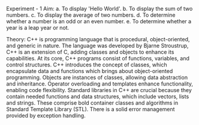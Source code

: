 Experiment - 1
Aim:
a. To display 'Hello World'.
b. To display the sum of two numbers.
c. To display the average of two numbers.
d. To determine whether a number is an odd or an even number.
e. To determine whether a year is a leap year or not.

Theory:
C++ is programming language that is procedural, object-oriented,  and generic in nature. The language was developed by
Bjarne Stroustrup, C++ is an extension of C, adding classes and objects to enhance its capabilities. At its core, C++ programs
consist of functions, variables, and control structures.
C++ introduces the concept of classes, which encapsulate data and functions which brings about object-oriented programming. Objects are 
instances of classes, allowing data abstraction and inheritance. Operator overloading and templates enhance functionality, enabling code flexibility.
Standard libraries in C++ are crucial because they contain needed functions and data structures, which include vectors, lists and strings. 
These comprise bold container classes and algorithms in Standard Template Library (STL). There is a solid error management provided by exception handling.
